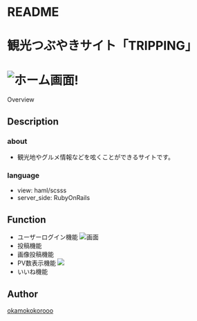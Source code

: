 # README
# 観光つぶやきサイト「TRIPPING」
![ホーム画面](https://user-images.githubusercontent.com/53133463/66711452-07fff300-edc7-11e9-8bd5-cd87b6d3d4d3.png)!
====

Overview

## Description

### about
* 観光地やグルメ情報などを呟くことができるサイトです。

### language
* view: haml/scsss
* server_side: RubyOnRails

## Function
* ユーザーログイン機能
![画面](https://user-images.githubusercontent.com/53133463/66711495-05ea6400-edc8-11e9-8283-3e4b85945969.png)
* 投稿機能
* 画像投稿機能
* PV数表示機能
![](https://user-images.githubusercontent.com/53133463/66711580-7d6cc300-edc9-11e9-9786-bab3f64a525a.png)
* いいね機能

## Author

[okamokokorooo](https://github.com/okamokokorooo)


